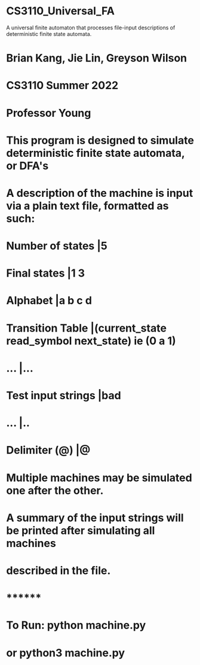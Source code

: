 # CS3110_Universal_FA
A universal finite automaton that processes file-input descriptions of deterministic finite state automata.
# Brian Kang, Jie Lin, Greyson Wilson
# 
# CS3110 Summer 2022
# Professor Young
# 
# This program is designed to simulate deterministic finite state automata, or DFA's
# A description of the machine is input via a plain text file, formatted as such:
#   Number of states    |5
#   Final states        |1 3
#   Alphabet            |a b c d
#   Transition Table    |(current_state read_symbol next_state) ie (0 a 1)
#   ...                 |...
#   Test input strings  |bad
#   ...                 |..
#   Delimiter (@)       |@
#
# Multiple machines may be simulated one after the other.
# A summary of the input strings will be printed after simulating all machines 
#   described in the file.
# 
# ******
# To Run: python machine.py
#    or   python3 machine.py
# #

